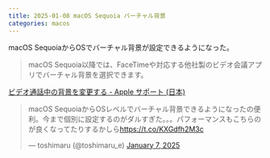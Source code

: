 ```yaml
---
title: 2025-01-08 macOS Sequoia バーチャル背景
categories: macos
---
```


macOS SequoiaからOSでバーチャル背景が設定できるようになった。

> macOS Sequoia以降では、FaceTimeや対応する他社製のビデオ会議アプリでバーチャル背景を選択できます。

[ビデオ通話中の背景を変更する - Apple サポート (日本)](https://support.apple.com/ja-jp/guide/facetime/fctm5d63d271/mac)

<blockquote class="twitter-tweet"><p lang="ja" dir="ltr">macOS SequoiaからOSレベルでバーチャル背景できるようになったの便利。今まで個別に設定するのがダルすぎた。。。パフォーマンスもこちらのが良くなってたりするかしら<a href="https://t.co/KXGdfh2M3c">https://t.co/KXGdfh2M3c</a></p>&mdash; toshimaru (@toshimaru_e) <a href="https://twitter.com/toshimaru_e/status/1876756708346708378?ref_src=twsrc%5Etfw">January 7, 2025</a></blockquote> <script async src="https://platform.twitter.com/widgets.js" charset="utf-8"></script>
